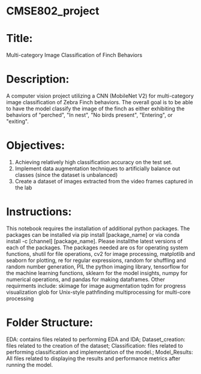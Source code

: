 # CMSE802_project
# Title: 
Multi-category Image Classification of Finch Behaviors
# Description: 
A computer vision project utilizing  a CNN (MobileNet V2) for multi-category image classification of Zebra Finch behaviors. The overall goal is to be able to have the model classify the image of the finch as either exhibiting the behaviors of "perched", "In nest", "No birds present", "Entering", or "exiting".
# Objectives: 
1. Achieving relatively high classification accuracy on the test set.
2. Implement data augmentation techniques to artificially balance out classes (since the dataset is unbalanced)
3. Create a dataset of images extracted from the video frames captured in the lab 
# Instructions: 
This notebook requires the installation of additional python packages. The packages can be installed via pip install [package_name] or via conda install -c [channel] [package_name]. Please installthe latest versions of each of the packages. The packages needed are os for operating system functions, shutil for file operations, cv2 for image processing, matplotlib and seaborn for plotting, re for regular expressions, random for shuffling and random number generation, PIL the python imaging library, tensorflow for the machine learning functions, sklearn for the model insights, numpy for numerical operations, and pandas for making dataframes. 
Other requirments include:
skimage for image augmentation
tqdm for progress visualization
glob for Unix-style pathfinding
multiprocessing for multi-core processing
# Folder Structure: 
EDA: contains files related to performing EDA and IDA; Dataset_creation: files related to the creation of the dataset; Classification: files related to performing classification and implementation of the model.; Model_Results: All files related to displaying the results and performance metrics after running the model.

